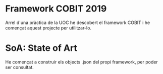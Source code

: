 # Framework COBIT 2019

Arrel d'una pràctica de la UOC he descobert el framework COBIT i he començat aquest projecte per utilitzar-lo.


# SoA: State of Art

He començat a construir els objects .json del propi framework, per poder ser consultat.

